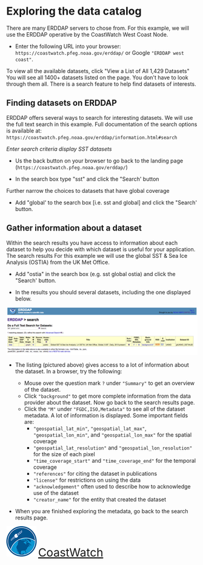 # Exploring the data catalog
There are many ERDDAP servers to chose from. For this example, we will use the ERDDAP operative by the CoastWatch West Coast Node.  

* Enter the following URL into your browser: `https://coastwatch.pfeg.noaa.gov/erddap/`  or Google `"ERDDAP west coast"`.

To view all the available datasets, click "View a List of All 1,429 Datasets"  
You will see all 1400+ datasets listed on the page. You don't have to look through them all. There is a search feature to help find datasets of interests.  

## Finding datasets on ERDDAP 
ERDDAP  offers several ways to search for interesting datasets. We will use the full text search in this example. Full documentation of the search options is available at: `https://coastwatch.pfeg.noaa.gov/erddap/information.html#search`  

*Enter search criteria display SST datasets*   

* Us the back button on your browser to go back to the landing page (`https://coastwatch.pfeg.noaa.gov/erddap/`)   

* In the search box type "sst" and click the "Search' button   

Further narrow the choices to datasets that have global coverage  

* Add "global' to the search box [i.e. sst and global] and click the "Search' button.  

## Gather information about a dataset 

Within the search results you have access to information about each dataset to help you decide with which dataset is useful for your application. The search results For this example we will use the global SST & Sea Ice Analysis (OSTIA) from the UK Met Office.  

* Add "ostia" in the search box (e.g. sst global ostia) and click the "Search' button.  

* In the results you should several datasets, including the one displayed below.  

![OSTIA search result](images/ostia.png)  

* The listing (pictured above) gives access to a lot of information about the dataset. In a browser, try the following:
    *  Mouse over the question mark `?` under `"Summary"` to get an overview of the dataset.
    *  Click `"background"` to get more complete information from the data provider about the dataset. Now go back to the search results page. 
    *  Click the `"M"` under `"FGDC,ISO,Metadata"` to see all of the dataset metadata. A lot of information is displayed. Some important fields are:
       *  `"geospatial_lat_min"`, `"geospatial_lat_max"`, `"geospatial_lon_min"`, and `"geospatial_lon_max"` for the spatial coverage
       *  `"geospatial_lat_resolution"` and `"geospatial_lon_resolution"` for the size of each pixel
       *  `"time_coverage_start"` and `"time_coverage_end"` for the temporal coverage
       *  `"references"` for citing the dataset in publications
       *  `"license"` for restrictions on using the data 
       *  `"acknowledgement"` often used to describe how to acknowledge use of the dataset 
       *  `"creator_name"` for the entity that created the dataset
       
* When you are finished exploring the metadata, go back to the search results page.  
 


![](images/cw_logo_80.png)  <span style="color:blue;font-size:30px;">[CoastWatch](https://coastwatch.noaa.gov/)</span>

